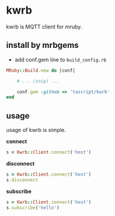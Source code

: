# kwrb
kwrb is MQTT client for mruby.

## install by mrbgems
- add conf.gem line to `build_config.rb`

```ruby
MRuby::Build.new do |conf|

    # ... (snip) ...

    conf.gem :github => 'tascript/kwrb'
end
```

## usage

usage of kwrb is simple.

**connect**

```ruby
s = Kwrb::Client.connect('host')
```

**disconnect**

```ruby
s = Kwrb::Client.connect('host')
s.disconnect
```

**subscribe**

```ruby
s = Kwrb::Client.connect('host')
s.subscribe('hello')
```
